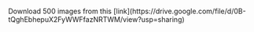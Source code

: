 </br>
Download 500 images from this [link](https://drive.google.com/file/d/0B-tQghEbhepuX2FyWWFfazNRTWM/view?usp=sharing)
</br>
